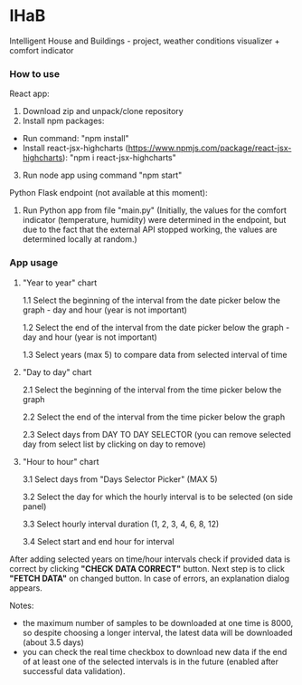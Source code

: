 # IHaB
Intelligent House and Buildings - project, weather conditions visualizer + comfort indicator

### How to use
React app:
1. Download zip and unpack/clone repository
2. Install npm packages:
* Run command: "npm install"
* Install react-jsx-highcharts (https://www.npmjs.com/package/react-jsx-highcharts): "npm i react-jsx-highcharts"
3. Run node app using command "npm start"

Python Flask endpoint (not available at this moment):
1. Run Python app from file "main.py" (Initially, the values for the comfort indicator (temperature, humidity) were determined in the endpoint, but due to the fact that the external API stopped working, the values are determined locally at random.)

### App usage
1. "Year to year" chart

     1.1 Select the beginning of the interval from the date picker below the graph - day and hour (year is not important)
     
     1.2 Select the end of the interval from the date picker below the graph - day and hour (year is not important)
     
     1.3 Select years (max 5) to compare data from selected interval of time
     
2. "Day to day" chart

    2.1 Select the beginning of the interval from the time picker below the graph
    
    2.2 Select the end of the interval from the time picker below the graph
    
    2.3 Select days from DAY TO DAY SELECTOR (you can remove selected day from select list by clicking on day to remove)
    
3. "Hour to hour" chart
    
    3.1 Select days from "Days Selector Picker" (MAX 5)

    3.2 Select the day for which the hourly interval is to be selected (on side panel)
    
    3.3 Select hourly interval duration (1, 2, 3, 4, 6, 8, 12)

    3.4 Select start and end hour for interval

After adding selected years on time/hour intervals check if provided data is correct by clicking **"CHECK DATA CORRECT"** button.
Next step is to click **"FETCH DATA"** on changed button. In case of errors, an explanation dialog appears.

Notes:
- the maximum number of samples to be downloaded at one time is 8000, so despite choosing a longer interval, the latest data will be downloaded (about 3.5 days)
- you can check the real time checkbox to download new data if the end of at least one of the selected intervals is in the future (enabled after successful data validation).


